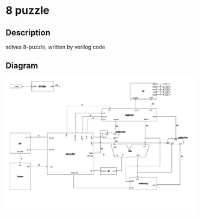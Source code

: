 # 8 puzzle

## Description
solves 8-puzzle, written by verilog code

## Diagram
![Diagram](https://github.com/yuikosakuma/8-puzzle/blob/master/img/cpu.png)
